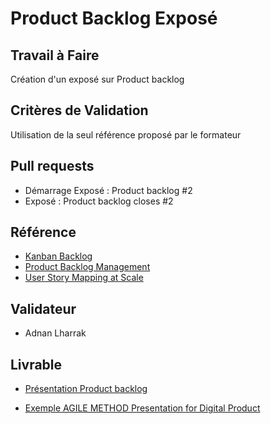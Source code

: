 # Product Backlog Exposé

## Travail à Faire
Création d'un exposé sur Product backlog

## Critères de Validation
Utilisation de la seul référence proposé par le formateur
## Pull requests
- Démarrage Exposé : Product backlog #2
- Exposé : Product backlog closes #2
## Référence

- [Kanban Backlog](https://businessmap.io/blog/kanban-backlog)
- [Product Backlog Management](https://280group.com/product-management-blog/product-backlog-management-product-managers/)
- [User Story Mapping at Scale](https://resources.scrumalliance.org/Webinar/user-story-mapping-at-scale)

## Validateur

- Adnan Lharrak 

## Livrable

- [Présentation Product backlog](https://docs.google.com/presentation/d/13oa__qCOngN-4cIBXz51rvmu6a_w5FwmMkMhDk9M0SY/edit?usp=sharing)

- [Exemple AGILE METHOD Presentation for Digital Product ](https://docs.google.com/presentation/d/10ac5AuY1pkRlrRD7xoSWjfk33npZiDY8qWkCeCNdm4M/edit?usp=sharing)
